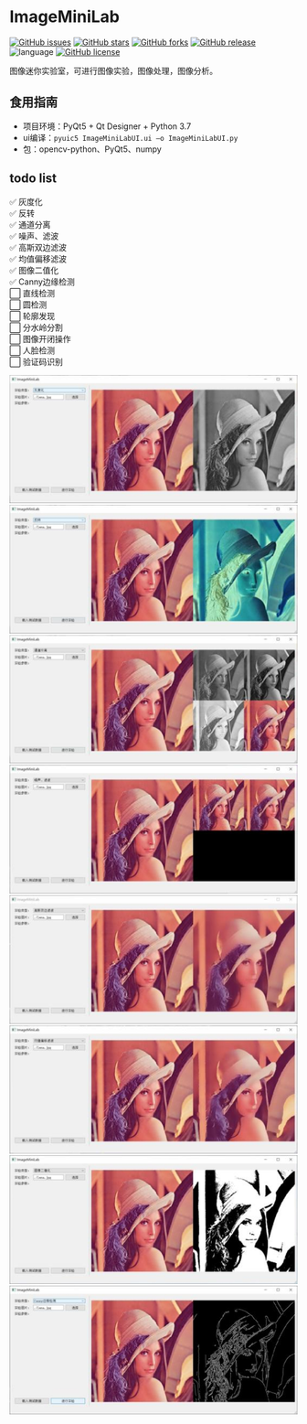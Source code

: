 # ImageMiniLab  

[![GitHub issues](https://img.shields.io/github/issues/itisyang/ImageMiniLab.svg)](https://github.com/itisyang/ImageMiniLab/issues)
[![GitHub stars](https://img.shields.io/github/stars/itisyang/ImageMiniLab.svg)](https://github.com/itisyang/ImageMiniLab/stargazers)
[![GitHub forks](https://img.shields.io/github/forks/itisyang/ImageMiniLab.svg)](https://github.com/itisyang/ImageMiniLab/network)
[![GitHub release](https://img.shields.io/github/release/itisyang/ImageMiniLab.svg)](https://github.com/itisyang/ImageMiniLab/releases)
![language](https://img.shields.io/badge/language-python-DeepPink.svg)
[![GitHub license](https://img.shields.io/github/license/itisyang/ImageMiniLab.svg)](https://github.com/itisyang/ImageMiniLab/blob/master/LICENSE)

图像迷你实验室，可进行图像实验，图像处理，图像分析。  

## 食用指南  
- 项目环境：PyQt5 + Qt Designer + Python 3.7  
- ui编译：`pyuic5 ImageMiniLabUI.ui –o ImageMiniLabUI.py`  
- 包：opencv-python、PyQt5、numpy  



## todo list  
:white_check_mark: 灰度化  
:white_check_mark: 反转  
:white_check_mark: 通道分离  
:white_check_mark: 噪声、滤波  
:white_check_mark: 高斯双边滤波  
:white_check_mark: 均值偏移滤波  
:white_check_mark: 图像二值化  
:white_check_mark: Canny边缘检测  
:white_large_square: 直线检测  
:white_large_square: 圆检测  
:white_large_square: 轮廓发现  
:white_large_square: 分水岭分割  
:white_large_square: 图像开闭操作  
:white_large_square: 人脸检测  
:white_large_square: 验证码识别  



![image](https://raw.githubusercontent.com/itisyang/MyImages/master/ImageMiniLab/灰度化.jpg)
![image](https://raw.githubusercontent.com/itisyang/MyImages/master/ImageMiniLab/反转.jpg)
![image](https://raw.githubusercontent.com/itisyang/MyImages/master/ImageMiniLab/通道分离.jpg)
![image](https://raw.githubusercontent.com/itisyang/MyImages/master/ImageMiniLab/高斯噪声滤波.jpg)
![image](https://raw.githubusercontent.com/itisyang/MyImages/master/ImageMiniLab/高斯双边滤波.jpg)
![image](https://raw.githubusercontent.com/itisyang/MyImages/master/ImageMiniLab/均值偏移滤波.jpg)
![image](https://raw.githubusercontent.com/itisyang/MyImages/master/ImageMiniLab/图像二值化.jpg)
![image](https://raw.githubusercontent.com/itisyang/MyImages/master/ImageMiniLab/Canny边缘检测.jpg)


